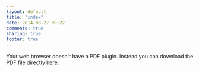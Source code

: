 ```yaml
---
layout: default
title: "index"
date: 2014-08-27 09:22
comments: true
sharing: true
footer: true
---
```

<object data="/assets/cv_10.pdf" width=100% height=800>
<div height=128px>
</div>
<p>Your web browser doesn't have a PDF plugin.  Instead you can download the PDF 
file directly <a href="/assets/cv_10.pdf">here</a>.</p>
</object>
